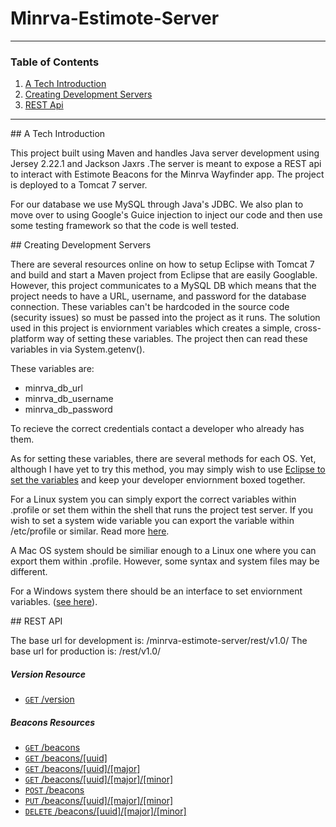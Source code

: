 # Minrva-Estimote-Server

___
### Table of Contents  
1. [A Tech Introduction](#tech_intro)
2. [Creating Development Servers](#dev_servers)
3. [REST Api](#rest_api)

___

<a name="tech_intro"/>
## A Tech Introduction  

This project built using Maven and handles Java server development using Jersey 2.22.1 and Jackson Jaxrs .The server is meant to expose a REST api to interact with Estimote Beacons for the Minrva Wayfinder app. The project is deployed to a Tomcat 7 server. 

For our database we use MySQL through Java's JDBC. We also plan to move over to using Google's Guice injection to inject our code and then use some testing framework so that the code is well tested. 


<a name="dev_servers"/>
## Creating Development Servers

There are several resources online on how to setup Eclipse with Tomcat 7 and build and start a Maven project from Eclipse that are easily Googlable. However, this project communicates to a MySQL DB which means that the project needs to have a URL, username, and password for the database connection. These variables can't be hardcoded in the source code (security issues) so must be passed into the project as it runs. The solution used in this project is enviornment variables which creates a simple, cross-platform way of setting these variables. The project then can read these variables in via System.getenv().

These variables are: 
* minrva_db_url
* minrva_db_username
* minrva_db_password

To recieve the correct credentials contact a developer who already has them.  

As for setting these variables, there are several methods for each OS. Yet, although I have yet to try this method, you may simply wish to use [Eclipse to set the variables](http://help.eclipse.org/luna/index.jsp?topic=%2Forg.eclipse.cdt.doc.user%2Ftasks%2Fcdt_t_run_env.htm) and keep your developer enviornment boxed together. 

For a Linux system you can simply export the correct variables within .profile or set them within the shell that runs the project test server. If you wish to set a system wide variable you can export the variable within /etc/profile or similar. Read more [here](https://www.digitalocean.com/community/tutorials/how-to-read-and-set-environmental-and-shell-variables-on-a-linux-vps).

A Mac OS system should be similiar enough to a Linux one where you can export them within .profile. However, some syntax and system files may be different. 

For a Windows system there should be an interface to set enviornment variables. ([see here](http://www.computerhope.com/issues/ch000549.htm)). 



<a name="rest_api"/>
## REST API

The base url for development is: /minrva-estimote-server/rest/v1.0/
The base url for production is: /rest/v1.0/

##### Version Resource
- [`GET` /version](./api.md#get-version)

##### Beacons Resources
- [`GET` /beacons](./api.md#get-beacons)
- [`GET` /beacons/\[uuid\]](./api.md#get-beaconsuuid)
- [`GET` /beacons/\[uuid\]/\[major\]](./api.md#get-beaconsuuidmajor)
- [`GET` /beacons/\[uuid\]/\[major\]/\[minor\]](./api.md#get-beaconsuuidmajorminor)
- [`POST` /beacons](./api.md#post-beacons)
- [`PUT` /beacons/\[uuid\]/\[major\]/\[minor\]](./api.md#put-beaconsuuidmajorminor)
- [`DELETE` /beacons/\[uuid\]/\[major\]/\[minor\]](./api.md#delete-beaconsuuidmajorminor)
